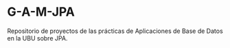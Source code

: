 # G-A-M-JPA
Repositorio de proyectos de las prácticas de Aplicaciones de Base de Datos en la UBU sobre JPA.
